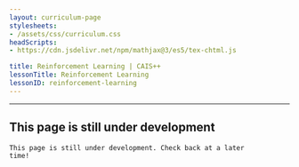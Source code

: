 ```yaml
---
layout: curriculum-page
stylesheets:
- /assets/css/curriculum.css
headScripts:
- https://cdn.jsdelivr.net/npm/mathjax@3/es5/tex-chtml.js

title: Reinforcement Learning | CAIS++
lessonTitle: Reinforcement Learning
lessonID: reinforcement-learning
---
```

***
## This page is still under development
<code>This page is still under development. Check back at a later time!</code>